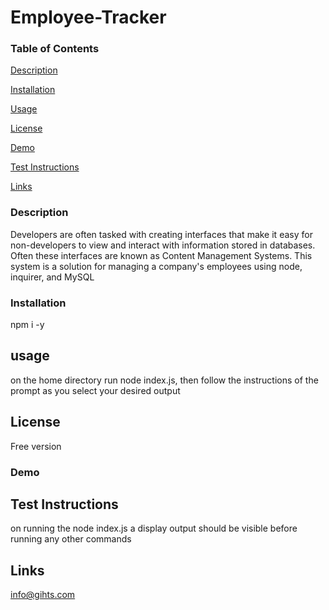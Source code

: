 # Employee-Tracker

### Table of Contents
[Description](https://github.com/gihts024/Employee-Tracker#Description)

[Installation](https://github.com/gihts024/Employee-Tracker#Installation)

[Usage](https://github.com/gihts024/Employee-Tracker#Usage)

[License](https://github.com/gihts024/Employee-Tracker#License)

[Demo](https://github.com/gihts024/Employee-Tracker/blob/main/employee%20tracker%20demo.gif)

[Test Instructions](https://github.com/gihts024/Employee-Tracker#Test_Instructions)

[Links](https://github.com/gihts024/Employee-Tracker#Links)

### Description ###

Developers are often tasked with creating interfaces that make it easy for non-developers to view and interact with information stored in databases. Often these interfaces are known as Content Management Systems. This system is a solution for managing a company's employees using node, inquirer, and MySQL


### Installation ###

npm i -y

## usage ##

on the home directory run node index.js, then follow the instructions of the prompt as you select your desired output

## License ##

Free version


### Demo ###

## Test Instructions
 
on running the node index.js a display output should be visible before running any other commands

## Links ##

info@gihts.com

